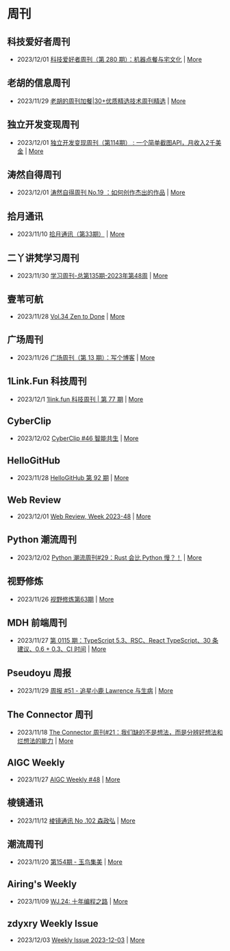 # 周刊

## 科技爱好者周刊
- 2023/12/01 [科技爱好者周刊（第 280 期）：机器点餐与宅文化](http://www.ruanyifeng.com/blog/2023/12/weekly-issue-280.html) | [More](channels/科技爱好者周刊.md)

## 老胡的信息周刊
- 2023/11/29 [老胡的周刊加餐|30+优质精选技术周刊精选](https://mp.weixin.qq.com/s/lW0Uz224MkURjM7Pru8soA) | [More](channels/老胡的信息周刊.md)

## 独立开发变现周刊
- 2023/12/01 [独立开发变现周刊（第114期） : 一个简单截图API，月收入2千美金](https://www.ezindie.com/weekly/issue-114) | [More](channels/独立开发变现周刊.md)

## 涛然自得周刊
- 2023/12/01 [涛然自得周刊 No.19 ：如何创作杰出的作品](http://heyitao.com/post/beyond-code-weekly-019) | [More](channels/涛然自得周刊.md)

## 拾月通讯
- 2023/11/10 [拾月通讯（第33期）](https://www.skyue.com/23111016.html) | [More](channels/拾月通讯.md)

## 二丫讲梵学习周刊
- 2023/11/30 [学习周刊-总第135期-2023年第48周](https://wiki.eryajf.net/pages/883f27/) | [More](channels/二丫讲梵学习周刊.md)

## 壹苇可航
- 2023/11/28 [Vol.34 Zen to Done](https://justgoidea.com/newsletter/202334/?utm_source=atom_feed) | [More](channels/壹苇可航.md)

## 广场周刊
- 2023/11/26 [广场周刊（第 13 期）：写个博客](https://immmmm.com/weekly-2023-11-26/) | [More](channels/广场周刊.md)

## 1Link.Fun 科技周刊
- 2023/12/1 [1link.fun 科技周刊 | 第 77 期](https://1link.fun/blog/issue/issue77/) | [More](channels/1Link.Fun%20%E7%A7%91%E6%8A%80%E5%91%A8%E5%88%8A.md)

## CyberClip
- 2023/12/02 [CyberClip #46 智能共生](https://shyrz.me/cyberclip-46-intelligent-symbiosis/) | [More](channels/CyberClip.md)

## HelloGitHub
- 2023/11/28 [HelloGitHub 第 92 期](https://hellogithub.com/periodical/volume/92) | [More](channels/HelloGitHub.md)

## Web Review
- 2023/12/01 [Web Review, Week 2023-48](https://ervin.ipsquad.net/blog/2023/12/01/web-review-week-2023-48/) | [More](channels/Web%20Review.md)

## Python 潮流周刊
- 2023/12/02 [Python 潮流周刊#29：Rust 会比 Python 慢？！](https://pythoncat.top/posts/2023-12-02-weekly/) | [More](channels/Python%20%E6%BD%AE%E6%B5%81%E5%91%A8%E5%88%8A.md)

## 视野修炼
- 2023/11/26 [视野修炼第63期](https://sugarat.top/weekly/2023-11-26.html) | [More](channels/%E8%A7%86%E9%87%8E%E4%BF%AE%E7%82%BC.md)

## MDH 前端周刊
- 2023/11/27 [第 0115 期：TypeScript 5.3、RSC、React TypeScript、30 条建议、0.6 + 0.3、CI 时间](https://mdhweekly.com/weekly/issue-0115) | [More](channels/MDH%20%E5%89%8D%E7%AB%AF%E5%91%A8%E5%88%8A.md)

## Pseudoyu 周报
- 2023/11/29 [周报 #51 - 追星小鹿 Lawrence 与生病](https://www.pseudoyu.com/zh/2023/11/29/weekly_review_20231129/) | [More](channels/Pseudoyu%20%E5%91%A8%E6%8A%A5.md)

## The Connector 周刊
- 2023/11/18 [The Connector 周刊#21：我们缺的不是想法，而是分辨好想法和烂想法的能力](https://liduos.com/the-connector-weekly-21.html) | [More](channels/The%20Connector%20%E5%91%A8%E5%88%8A.md)

## AIGC Weekly
- 2023/11/27 [AIGC Weekly #48](https://quail.ink/op7418/p/aigc-weekly-48) | [More](channels/AIGC%20Weekly.md)

## 棱镜通讯
- 2023/11/12 [棱镜通讯 No .102 森政弘](https://wangyurui.com/posts/leng-jing-tong-xun-no-102-sen-zheng-hong-1e265590) | [More](channels/%E6%A3%B1%E9%95%9C%E9%80%9A%E8%AE%AF.md)

## 潮流周刊
- 2023/11/20 [第154期 - 玉鸟集美](https://weekly.tw93.fun/posts/154-%E7%8E%89%E9%B8%9F%E9%9B%86%E7%BE%8E/) | [More](channels/%E6%BD%AE%E6%B5%81%E5%91%A8%E5%88%8A.md)

## Airing's Weekly
- 2023/11/09 [WJ.24: 十年编程之路](https://weekly.ursb.me/posts/weekly-24/) | [More](channels/Airing%27s%20Weekly.md)

## zdyxry Weekly Issue
- 2023/12/03 [Weekly Issue 2023-12-03](https://zdyxry.github.io/2023/12/03/Weekly-Issue-2023-12-03/) | [More](channels/zdyxry%20Weekly%20Issue.md)

